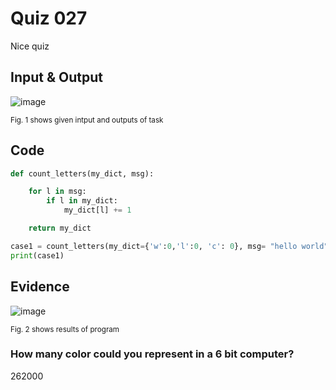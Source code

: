 # Quiz 027
Nice quiz

## Input & Output
![image](https://github.com/Amine-Itani/Quizzes/assets/123438294/4b4251b0-42a0-4342-bd30-999af5ead03f)

<sub>Fig. 1 shows given intput and outputs of task
## Code

```py
def count_letters(my_dict, msg):

    for l in msg:
        if l in my_dict:
            my_dict[l] += 1

    return my_dict

case1 = count_letters(my_dict={'w':0,'l':0, 'c': 0}, msg= "hello world")
print(case1)
```

## Evidence
![image](https://github.com/Amine-Itani/Unit-1/assets/123438294/0012043f-ecac-41e3-9858-412018523ad9)

<sub>Fig. 2 shows results of program

### How many color could you represent in a 6 bit computer?

262000
